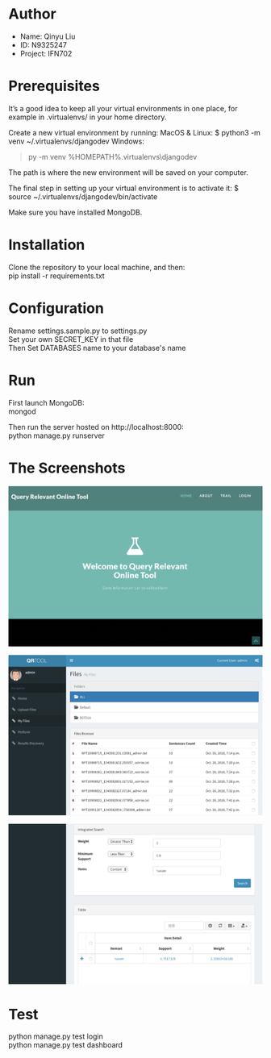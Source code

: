 # Author
<ul>
  <li>Name: Qinyu Liu</li>
  <li>ID: N9325247</li>
  <li>Project: IFN702</li>
</ul>

# Prerequisites
It’s a good idea to keep all your virtual environments in one place, for example in .virtualenvs/ in your home directory.

Create a new virtual environment by running:
MacOS & Linux:
$ python3 -m venv ~/.virtualenvs/djangodev
Windows:
> py -m venv %HOMEPATH%\.virtualenvs\djangodev

The path is where the new environment will be saved on your computer.

The final step in setting up your virtual environment is to activate it:
$ source ~/.virtualenvs/djangodev/bin/activate

Make sure you have installed MongoDB.

# Installation
Clone the repository to your local machine, and then: <br>
pip install -r requirements.txt

# Configuration
Rename settings.sample.py to settings.py <br>
Set your own SECRET_KEY in that file <br>
Then Set DATABASES name to your database's name

# Run
First launch MongoDB: <br>
mongod

Then run the server hosted on http://localhost:8000: <br>
python manage.py runserver

# The Screenshots
![Homepage](https://raw.githubusercontent.com/MrOrangeLiu/IFN702/master/screenshots/homepage.png)

![My Files](https://raw.githubusercontent.com/MrOrangeLiu/IFN702/master/screenshots/myfiles.png)

![Search](https://raw.githubusercontent.com/MrOrangeLiu/IFN702/master/screenshots/search.png)

# Test
python manage.py test login <br>
python manage.py test dashboard <br>
